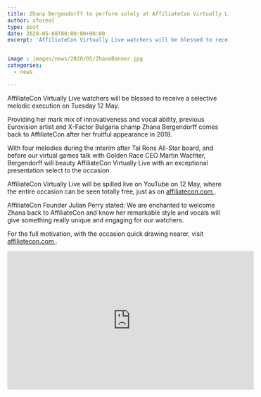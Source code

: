 ```yaml
---
title: Zhana Bergendorff to perform solely at AffiliateCon Virtually Live
author: xforeal 
type: post
date: 2020-05-08T00:00:00+00:00
excerpt: 'AffiliateCon Virtually Live watchers will be blessed to receive a restrictive melodic execution on Tuesday 12 May '


image : images/news/2020/05/ZhanaBanner.jpg
categories:
  - news

---
```

AffiliateCon Virtually Live watchers will be blessed to receive a selective melodic execution on Tuesday 12 May. 

Providing her mark mix of innovativeness and vocal ability, previous Eurovision artist and X-Factor Bulgaria champ Zhana Bergendorff comes back to AffiliateCon after her fruitful appearance in 2018. 

With four melodies during the interim after Tal Rons All-Star board, and before our virtual games talk with Golden Race CEO Martin Wachter, Bergendorff will beauty AffiliateCon Virtually Live with an exceptional presentation select to the occasion. 

AffiliateCon Virtually Live will be spilled live on YouTube on 12 May, where the entire occasion can be seen totally free, just as on <a href="http://www.affiliatecon.com" rel="noopener noreferrer" target="_blank">affiliatecon.com </a>. 

AffiliateCon Founder Julian Perry stated: We are enchanted to welcome Zhana back to AffiliateCon and know her remarkable style and vocals will give something really unique and engaging for our watchers. 

For the full motivation, with the occasion quick drawing nearer, visit <a href="http://www.affiliatecon.com" rel="noopener noreferrer" target="_blank">affiliatecon.com </a>. 

<div class="videoWrapper">
  <iframe loading="lazy" allowfullscreen="allowfullscreen" frameborder="0" height="315" src="https://www.youtube.com/embed/wFUujAzqQ_I" width="560" />
</div>
